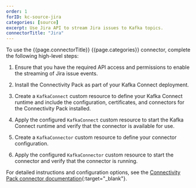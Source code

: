 ```yaml
---
order: 1
forID: kc-source-jira
categories: [source]
excerpt: Use Jira API to stream Jira issues to Kafka topics.
connectorTitle: "Jira"
---
```


To use the {{page.connectorTitle}} {{page.categories}} connector, complete the following high-level steps:

1. Ensure that you have the required API access and permissions to enable the streaming of Jira issue events.

1. Install the Connectivity Pack as part of your Kafka Connect deployment.

1. Create a `KafkaConnect` custom resource to define your Kafka Connect runtime and include the configuration, certificates, and connectors for the Connectivity Pack installed.

1. Apply the configured `KafkaConnect` custom resource to start the Kafka Connect runtime and verify that the connector is available for use.

1. Create a `KafkaConnector` custom resource to define your connector configuration.

1. Apply the configured `KafkaConnector` custom resource to start the connector and verify that the connector is running.

For detailed instructions and configuration options, see the [Connectivity Pack connector documentation](https://github.com/ibm-messaging/connectivity-pack-kafka-connectors/blob/main/README.md){:target="_blank"}.